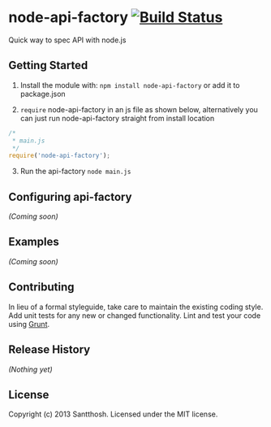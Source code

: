 # node-api-factory [![Build Status](https://secure.travis-ci.org/santthosh/node-api-factory.png?branch=develop)](http://travis-ci.org/santthosh/node-api-factory)

Quick way to spec API with node.js

## Getting Started
1. Install the module with: `npm install node-api-factory` or add it to package.json

2. `require` node-api-factory in an js file as shown below, alternatively you can just run node-api-factory straight from install location

```javascript
/*
 * main.js
 */
require('node-api-factory');
```

3. Run the api-factory `node main.js`

## Configuring api-factory
_(Coming soon)_

## Examples
_(Coming soon)_

## Contributing
In lieu of a formal styleguide, take care to maintain the existing coding style. Add unit tests for any new or changed functionality. Lint and test your code using [Grunt](http://gruntjs.com/).

## Release History
_(Nothing yet)_

## License
Copyright (c) 2013 Santthosh. Licensed under the MIT license.
